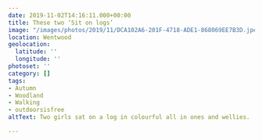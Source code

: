 ```yaml
---
date: 2019-11-02T14:16:11.000+00:00
title: These two ‘Sit on logs’
image: "/images/photos/2019/11/DCA102A6-201F-4718-ADE1-868069EE7B3D.jpeg"
location: Wentwood
geolocation:
  latitude: ''
  longitude: ''
photoset: ''
category: []
tags:
- Autumn
- Woodland
- Walking
- outdoorsisfree
altText: Two girls sat on a log in colourful all in ones and wellies.

---
```

